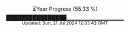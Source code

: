 <p align="center">
⏳Year Progress (55.33 %) <br>
████████████████▁▁▁▁▁▁▁▁▁▁▁▁▁▁ <br>
<sub>Updated: Sun, 21 Jul 2024 12:33:42 GMT</sub>
</p>

